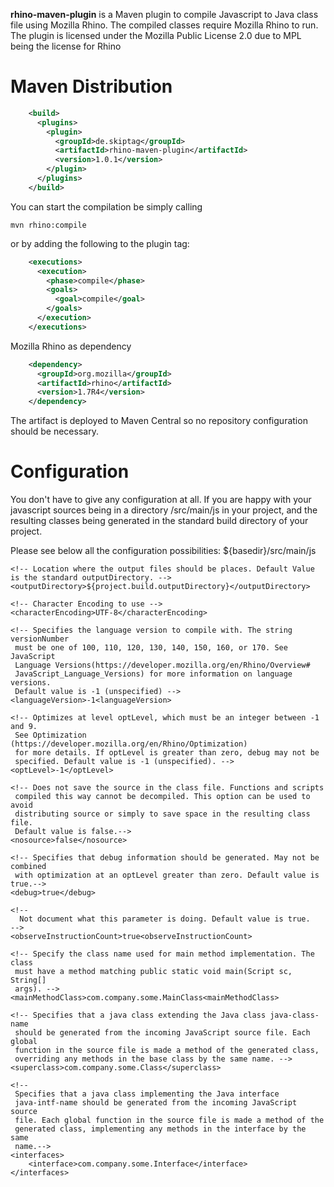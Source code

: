 **rhino-maven-plugin** is a Maven plugin to compile Javascript to Java class file using Mozilla Rhino. The compiled classes require Mozilla Rhino to run. The plugin is licensed under the Mozilla Public License 2.0 due to MPL being the license for Rhino

Maven Distribution
==================
```xml
	<build>
	  <plugins>
	    <plugin>
	      <groupId>de.skiptag</groupId>
	      <artifactId>rhino-maven-plugin</artifactId>
	      <version>1.0.1</version>
	    </plugin>
	  </plugins>
	</build>
```
You can start the compilation be simply calling
```
mvn rhino:compile
```
or by adding the following to the plugin tag:
```xml
	<executions>
	  <execution>
	    <phase>compile</phase>
	    <goals>
	      <goal>compile</goal>
	    </goals>
	  </execution>
	</executions>
```
Mozilla Rhino as dependency
```xml
	<dependency>
	  <groupId>org.mozilla</groupId>
  	  <artifactId>rhino</artifactId>
	  <version>1.7R4</version>
	</dependency>
```
The artifact is deployed to Maven Central so no repository configuration should be necessary.


Configuration
=============
You don't have to give any configuration at all. If you are happy with your javascript sources being in a directory /src/main/js
in your project, and the resulting classes being generated in the standard build directory of your project.

Please see below all the configuration possibilities:
<configuration>
	<!-- Location of the input files. Default Value is the /src/main/js folder in the project --> 
	<sourceDirectory>${basedir}/src/main/js</sourceDirectory>

	<!-- Location where the output files should be places. Default Value is the standard outputDirectory. -->
	<outputDirectory>${project.build.outputDirectory}</outputDirectory>
	
	<!-- Character Encoding to use -->
	<characterEncoding>UTF-8</characterEncoding>

	<!-- Specifies the language version to compile with. The string versionNumber
	 must be one of 100, 110, 120, 130, 140, 150, 160, or 170. See JavaScript
	 Language Versions(https://developer.mozilla.org/en/Rhino/Overview#
	 JavaScript_Language_Versions) for more information on language versions.
	 Default value is -1 (unspecified) -->
	<languageVersion>-1<languageVersion>

	<!-- Optimizes at level optLevel, which must be an integer between -1 and 9.
	 See Optimization (https://developer.mozilla.org/en/Rhino/Optimization)
	 for more details. If optLevel is greater than zero, debug may not be
	 specified. Default value is -1 (unspecified). -->
	<optLevel>-1</optLevel>

	<!-- Does not save the source in the class file. Functions and scripts
	 compiled this way cannot be decompiled. This option can be used to avoid
	 distributing source or simply to save space in the resulting class file.
	 Default value is false.-->
	<nosource>false</nosource>

	<!-- Specifies that debug information should be generated. May not be combined
	 with optimization at an optLevel greater than zero. Default value is true.-->
	<debug>true</debug>

	<!--
	  Not document what this parameter is doing. Default value is true.
	-->
	<observeInstructionCount>true<observeInstructionCount>

	<!-- Specify the class name used for main method implementation. The class
	 must have a method matching public static void main(Script sc, String[]
	 args). -->
	<mainMethodClass>com.company.some.MainClass<mainMethodClass>

	<!-- Specifies that a java class extending the Java class java-class-name
	 should be generated from the incoming JavaScript source file. Each global
	 function in the source file is made a method of the generated class,
	 overriding any methods in the base class by the same name. -->
	<superclass>com.company.some.Class</superclass>

	<!--
	 Specifies that a java class implementing the Java interface
	 java-intf-name should be generated from the incoming JavaScript source
	 file. Each global function in the source file is made a method of the
	 generated class, implementing any methods in the interface by the same
	 name.-->
	<interfaces>
		<interface>com.company.some.Interface</interface>
	</interfaces>
<configuration>
